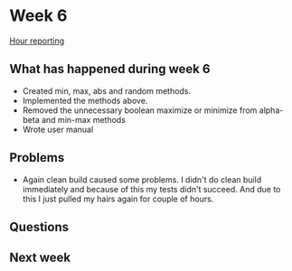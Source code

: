 # Week 6

[Hour reporting](/documentation/Hour_reporting.md)

## What has happened during week 6

* Created min, max, abs and random methods.
* Implemented the methods above.
* Removed the unnecessary boolean maximize or minimize from alpha-beta and min-max methods
* Wrote user manual

## Problems

*  Again clean build caused some problems. I didn't do clean build immediately and because of this my tests didn't succeed. And due to this I just pulled my hairs again for couple of hours.


## Questions



## Next week


